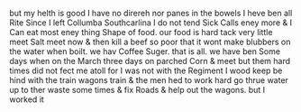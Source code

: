 but my helth is good I have no direreh nor panes in the bowels  I heve ben all Rite Since I left Collumba Southcarlina I do not tend Sick Calls eney more & I Can eat most eney thing Shape of food. our food is hard tack very little meet Salt meet now & then kill a beef so poor that it wont make blubbers on the water when boilt. we hav Coffee Suger. that is all. we have ben Some days when on the March three days on parched Corn & meet but them hard times did not fect me atoll for I was not with the Regiment  I wood keep be hind with the train wagons train & the men hed to work hard go thrue water up to ther waste some times & fix Roads & help out the wagons. but I worked it